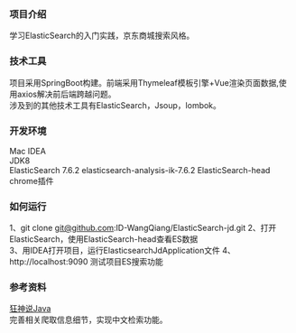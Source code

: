 ### 项目介绍
学习ElasticSearch的入门实践，京东商城搜索风格。

### 技术工具
项目采用SpringBoot构建。前端采用Thymeleaf模板引擎+Vue渲染页面数据,使用axios解决前后端跨越问题。  
涉及到的其他技术工具有ElasticSearch，Jsoup，lombok。

### 开发环境
Mac  IDEA  
JDK8   
ElasticSearch 7.6.2
elasticsearch-analysis-ik-7.6.2
ElasticSearch-head chrome插件   

### 如何运行
1、git clone git@github.com:ID-WangQiang/ElasticSearch-jd.git
2、打开ElasticSearch，使用ElasticSearch-head查看ES数据    
3、用IDEA打开项目，运行ElasticsearchJdApplication文件 
4、http://localhost:9090 测试项目ES搜索功能


### 参考资料
[狂神说Java](https://www.bilibili.com/video/BV17a4y1x7zq)   
完善相关爬取信息细节，实现中文检索功能。